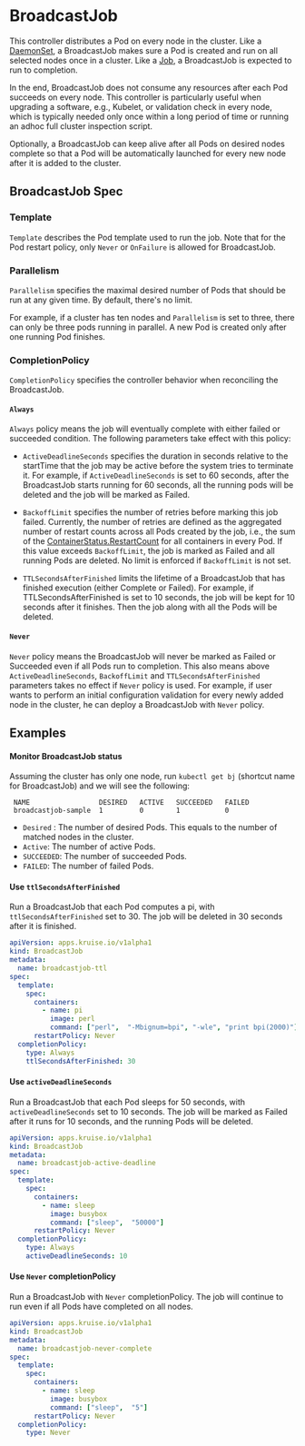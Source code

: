 # BroadcastJob

This controller distributes a Pod on every node in the cluster. Like a 
  [DaemonSet](https://kubernetes.io/docs/concepts/workloads/controllers/daemonset/),
  a BroadcastJob makes sure a Pod is created and run on all selected nodes once 
  in a cluster. 
  Like a [Job](https://kubernetes.io/docs/concepts/workloads/controllers/jobs-run-to-completion/),
  a BroadcastJob is expected to run to completion.  

  In the end, BroadcastJob does not consume any resources after each Pod succeeds on 
  every node. 
  This controller is particularly useful when upgrading a software, e.g., Kubelet, or validation check
  in every node, which is typically needed only once within a long period of time or
  running an adhoc full cluster inspection script.

  Optionally, a BroadcastJob can keep alive after all Pods on desired nodes complete
  so that a Pod will be automatically launched for every new node after it is added to 
  the cluster.
  
## BroadcastJob Spec

### Template
`Template` describes the Pod template used to run the job. 
Note that for the Pod restart policy, only `Never` or `OnFailure` is allowed for 
BroadcastJob.


### Parallelism
`Parallelism` specifies the maximal desired number of Pods that should be run at
any given time. By default, there's no limit.

For example, if a cluster has ten nodes and `Parallelism` is set to three, there can only be
three pods running in parallel. A new Pod is created only after one running Pod finishes.

### CompletionPolicy

`CompletionPolicy` specifies the controller behavior when reconciling the BroadcastJob. 
#### `Always` 
`Always` policy means the job will eventually complete with either failed or succeeded
 condition. The following parameters take effect with this policy:
- `ActiveDeadlineSeconds` specifies the duration in seconds relative to the startTime
  that the job may be active before the system tries to terminate it.
  For example, if `ActiveDeadlineSeconds` is set to 60 seconds, after the BroadcastJob starts 
  running for 60 seconds, all the running pods will be deleted and the job will be marked
  as Failed. 

- `BackoffLimit` specifies the number of retries before marking this job failed. 
  Currently, the number of retries are defined as the aggregated number of restart 
  counts across all Pods created by the job, i.e., the sum of the
  [ContainerStatus.RestartCount](https://github.com/kruiseio/kruise/blob/d61c12451d6a662736c4cfc48682fa75c73adcbc/vendor/k8s.io/api/core/v1/types.go#L2314)
  for all containers in every Pod.  If this value exceeds `BackoffLimit`, the job is marked
  as Failed and all running Pods are deleted. No limit is enforced if `BackoffLimit` is 
  not set.

- `TTLSecondsAfterFinished` limits the lifetime of a BroadcastJob that has finished execution 
  (either Complete or Failed). For example, if TTLSecondsAfterFinished is set to 10 seconds,
  the job will be kept for 10 seconds after it finishes. Then the job along with all the Pods
  will be deleted. 

#### `Never` 
`Never` policy means the BroadcastJob will never be marked as Failed or Succeeded even if 
all Pods run to completion. This also means above `ActiveDeadlineSeconds`, `BackoffLimit`
and `TTLSecondsAfterFinished` parameters takes no effect if `Never` policy is used.
For example, if user wants to perform an initial configuration validation for every newly
added node in the cluster, he can deploy a BroadcastJob with `Never` policy.

## Examples

#### Monitor BroadcastJob status 
 Assuming the cluster has only one node, run `kubectl get bj` (shortcut name for BroadcastJob) and
 we will see the following:
```
 NAME                 DESIRED   ACTIVE   SUCCEEDED   FAILED
 broadcastjob-sample  1         0        1           0
```
 - `Desired` : The number of desired Pods. This equals to the number of matched nodes in the cluster.
 - `Active`: The number of active Pods.
 - `SUCCEEDED`: The number of succeeded Pods.
 - `FAILED`: The number of failed Pods.

#### Use `ttlSecondsAfterFinished`
Run a BroadcastJob that each Pod computes a pi, with `ttlSecondsAfterFinished` set to 30. 
The job will be deleted in 30 seconds after it is finished.

```yaml
apiVersion: apps.kruise.io/v1alpha1
kind: BroadcastJob
metadata:
  name: broadcastjob-ttl
spec:
  template:
    spec:
      containers:
        - name: pi
          image: perl
          command: ["perl",  "-Mbignum=bpi", "-wle", "print bpi(2000)"]
      restartPolicy: Never
  completionPolicy:
    type: Always
    ttlSecondsAfterFinished: 30
```

#### Use `activeDeadlineSeconds`

Run a BroadcastJob that each Pod sleeps for 50 seconds, with `activeDeadlineSeconds` set to 10 seconds. 
The job will be marked as Failed after it runs for 10 seconds, and the running Pods will be deleted.
```yaml
apiVersion: apps.kruise.io/v1alpha1
kind: BroadcastJob
metadata:
  name: broadcastjob-active-deadline
spec:
  template:
    spec:
      containers:
        - name: sleep
          image: busybox
          command: ["sleep",  "50000"]
      restartPolicy: Never
  completionPolicy:
    type: Always
    activeDeadlineSeconds: 10
```

#### Use `Never` completionPolicy
Run a BroadcastJob with `Never` completionPolicy. The job will continue to run even if all Pods 
have completed on all nodes.
```yaml
apiVersion: apps.kruise.io/v1alpha1
kind: BroadcastJob
metadata:
  name: broadcastjob-never-complete
spec:
  template:
    spec:
      containers:
        - name: sleep
          image: busybox
          command: ["sleep",  "5"]
      restartPolicy: Never
  completionPolicy:
    type: Never
```
